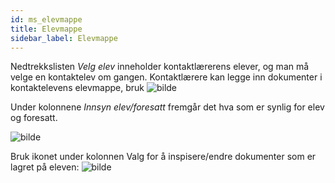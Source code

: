 ```yaml
---
id: ms_elevmappe
title: Elevmappe
sidebar_label: Elevmappe
---
```

Nedtrekkslisten _Velg elev_ inneholder kontaktlærerens elever, og man må velge en kontaktelev om gangen.
Kontaktlærere kan legge inn dokumenter i kontaktelevens elevmappe, bruk ![bilde](https://github.com/BarmanHanssen/iskole/assets/80097133/de01d2e0-92e6-4070-8be0-d709974d429d)

Under kolonnene _Innsyn elev/foresatt_ fremgår det hva som er synlig for elev og foresatt. 


![bilde](https://github.com/BarmanHanssen/iskole/assets/80097133/4f96e17f-933b-407c-bbb6-2cc799afae40)

Bruk ikonet under kolonnen Valg for å inspisere/endre dokumenter som er lagret på eleven: 
![bilde](https://github.com/BarmanHanssen/iskole/assets/80097133/a8c20c7d-069d-4830-a0d7-815a4ca13671)

